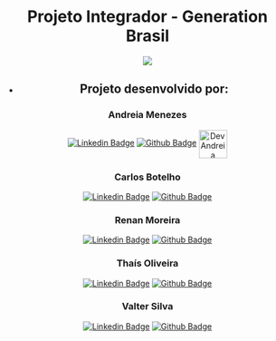   <h1 align="center">Projeto Integrador - Generation Brasil </h1>
  
  <div align="center">
   <a href="https://urbanize.vercel.app/home">
  <img src="https://i.imgur.com/BMwqgP4.png"/>
  </a>

  + <div><h2>Projeto desenvolvido por:</h2>
  


  

### Andreia Menezes

[![Linkedin Badge](https://img.shields.io/badge/LinkedIn-0077B5?style=for-the-badge&logo=linkedin&logoColor=white)](https://www.linkedin.com/in/andreiajeniffer/)
[![Github Badge](https://img.shields.io/badge/GitHub-100000?style=for-the-badge&logo=github&logoColor=white)](https://github.com/AndreiaJM)
 <a href="https://github.com/AndreiaJM">
       <img align="center" alt="Dev Andreia" height="50" width="50" src="https://i.imgur.com/miqqmfo.png">
   </a> 

### Carlos Botelho

[![Linkedin Badge](https://img.shields.io/badge/LinkedIn-0077B5?style=for-the-badge&logo=linkedin&logoColor=white)](https://www.linkedin.com/in/carlos-henrique-botelho/)
[![Github Badge](https://img.shields.io/badge/GitHub-100000?style=for-the-badge&logo=github&logoColor=white)](https://github.com/botelhocarlos)


### Renan Moreira
[![Linkedin Badge](https://img.shields.io/badge/LinkedIn-0077B5?style=for-the-badge&logo=linkedin&logoColor=white)](https://www.linkedin.com/in/renan-moreira-518aa6188/) 
[![Github Badge](https://img.shields.io/badge/GitHub-100000?style=for-the-badge&logo=github&logoColor=white)](https://github.com/RenanMoreira92)


### Thaís Oliveira
[![Linkedin Badge](https://img.shields.io/badge/LinkedIn-0077B5?style=for-the-badge&logo=linkedin&logoColor=white)](https://www.linkedin.com/in/thais-oliveira-2341a0147/) 
[![Github Badge](https://img.shields.io/badge/GitHub-100000?style=for-the-badge&logo=github&logoColor=white)](https://github.com/tholivera)


### Valter Silva
[![Linkedin Badge](https://img.shields.io/badge/LinkedIn-0077B5?style=for-the-badge&logo=linkedin&logoColor=white)](https://www.linkedin.com/in/valter-silva-5a44b1171/) 
[![Github Badge](https://img.shields.io/badge/GitHub-100000?style=for-the-badge&logo=github&logoColor=white)](https://github.com/valterchess)


